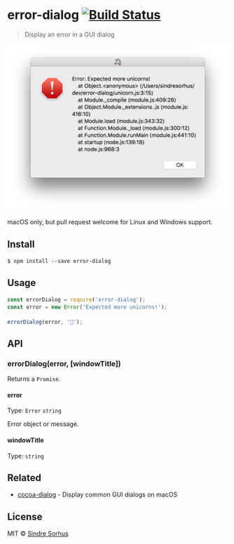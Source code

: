 # error-dialog [![Build Status](https://travis-ci.org/sindresorhus/error-dialog.svg?branch=master)](https://travis-ci.org/sindresorhus/error-dialog)

> Display an error in a GUI dialog

<img src="screenshot.png" width="532">

macOS only, but pull request welcome for Linux and Windows support.


## Install

```
$ npm install --save error-dialog
```


## Usage

```js
const errorDialog = require('error-dialog');
const error = new Error('Expected more unicorns!');

errorDialog(error, '🦄');
```


## API

### errorDialog(error, [windowTitle])

Returns a `Promise`.

#### error

Type: `Error` `string`

Error object or message.

#### windowTitle

Type: `string`


## Related

- [cocoa-dialog](https://github.com/sindresorhus/cocoa-dialog) - Display common GUI dialogs on macOS


## License

MIT © [Sindre Sorhus](https://sindresorhus.com)
